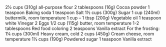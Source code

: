 2½ cups (310g) all-purpose flour
2 tablespoons (16g) Cocoa powder
1 teaspoon Baking soda
1 teaspoon Salt
1½ cups (300g) Sugar
1 cup (240ml) buttermilk, room temperature 
1 cup – 1 tbsp (200g) Vegetable oil
1 teaspoon white Vinegar
2 Eggs
1/2 cup (115g) butter, room temperature 
1-2 tablespoons Red food coloring
2 teaspoons Vanilla extract
For the frosting:
1¼ cups (300ml) Heavy cream, cold 
2 cups (450g) Cream cheese, room temperature 
1½ cups (190g) Powdered sugar 
1 teaspoon Vanilla extract 